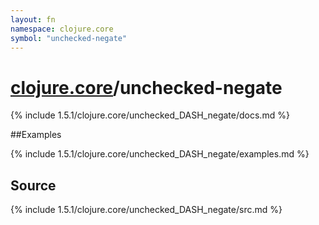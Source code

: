 ```yaml
---
layout: fn
namespace: clojure.core
symbol: "unchecked-negate"
---
```


# [clojure.core](../)/unchecked-negate

{% include 1.5.1/clojure.core/unchecked_DASH_negate/docs.md %}

##Examples

{% include 1.5.1/clojure.core/unchecked_DASH_negate/examples.md %}
## Source
{% include 1.5.1/clojure.core/unchecked_DASH_negate/src.md %}


